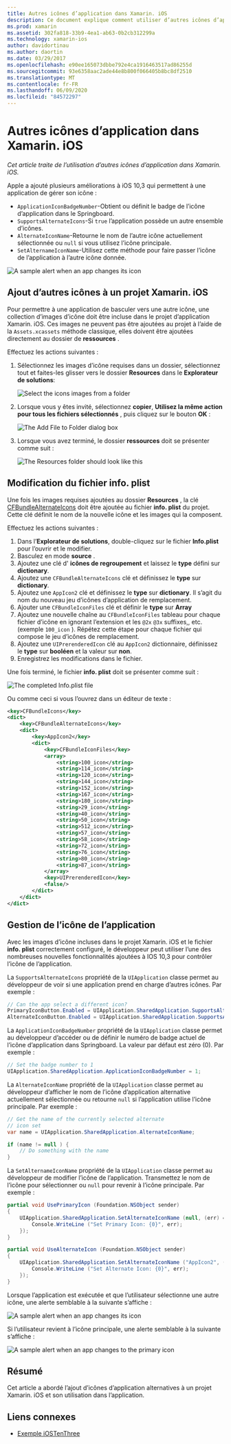 ```yaml
---
title: Autres icônes d’application dans Xamarin. iOS
description: Ce document explique comment utiliser d’autres icônes d’application dans Xamarin. iOS. Il explique comment ajouter ces icônes à un projet Xamarin. iOS, comment modifier le fichier info. plist et comment gérer l’icône de l’application par programme.
ms.prod: xamarin
ms.assetid: 302fa818-33b9-4ea1-ab63-0b2cb312299a
ms.technology: xamarin-ios
author: davidortinau
ms.author: daortin
ms.date: 03/29/2017
ms.openlocfilehash: e90ee165073dbbe792e4ca1916463517ad86255d
ms.sourcegitcommit: 93e6358aac2ade44e8b800f066405b8bc8df2510
ms.translationtype: MT
ms.contentlocale: fr-FR
ms.lasthandoff: 06/09/2020
ms.locfileid: "84572297"
---
```

# <a name="alternate-app-icons-in-xamarinios"></a>Autres icônes d’application dans Xamarin. iOS

_Cet article traite de l’utilisation d’autres icônes d’application dans Xamarin. iOS._

Apple a ajouté plusieurs améliorations à iOS 10,3 qui permettent à une application de gérer son icône :

- `ApplicationIconBadgeNumber`-Obtient ou définit le badge de l’icône d’application dans le Springboard.
- `SupportsAlternateIcons`-Si `true` l’application possède un autre ensemble d’icônes.
- `AlternateIconName`-Retourne le nom de l’autre icône actuellement sélectionnée ou `null` si vous utilisez l’icône principale.
- `SetAlternameIconName`-Utilisez cette méthode pour faire passer l’icône de l’application à l’autre icône donnée.

![](alternate-app-icons-images/icons04.png "A sample alert when an app changes its icon")

<a name="Adding-Alternate-Icons"></a>

## <a name="adding-alternate-icons-to-a-xamarinios-project"></a>Ajout d’autres icônes à un projet Xamarin. iOS

Pour permettre à une application de basculer vers une autre icône, une collection d’images d’icône doit être incluse dans le projet d’application Xamarin. iOS. Ces images ne peuvent pas être ajoutées au projet à l’aide de la `Assets.xcassets` méthode classique, elles doivent être ajoutées directement au dossier de **ressources** .

Effectuez les actions suivantes :

1. Sélectionnez les images d’icône requises dans un dossier, sélectionnez tout et faites-les glisser vers le dossier **Resources** dans le **Explorateur de solutions**:

    ![](alternate-app-icons-images/icons00.png "Select the icons images from a folder")

2. Lorsque vous y êtes invité, sélectionnez **copier**, **Utilisez la même action pour tous les fichiers sélectionnés** , puis cliquez sur le bouton **OK** :

    ![](alternate-app-icons-images/icons02.png "The Add File to Folder dialog box")

3. Lorsque vous avez terminé, le dossier **ressources** doit se présenter comme suit :

    ![](alternate-app-icons-images/icons01.png "The Resources folder should look like this")

<a name="Modifying-the-Info.plist-File"></a>

## <a name="modifying-the-infoplist-file"></a>Modification du fichier info. plist

Une fois les images requises ajoutées au dossier **Resources** , la clé [CFBundleAlternateIcons](https://developer.apple.com/library/content/documentation/General/Reference/InfoPlistKeyReference/Articles/CoreFoundationKeys.html#//apple_ref/doc/uid/TP40009249-SW13) doit être ajoutée au fichier **info. plist** du projet. Cette clé définit le nom de la nouvelle icône et les images qui la composent.

Effectuez les actions suivantes :

1. Dans l’**Explorateur de solutions**, double-cliquez sur le fichier **Info.plist** pour l’ouvrir et le modifier.
2. Basculez en mode **source** .
3. Ajoutez une clé d' **icônes de regroupement** et laissez le **type** défini sur **dictionary**.
4. Ajoutez une `CFBundleAlternateIcons` clé et définissez le **type** sur **dictionary**.
5. Ajoutez une `AppIcon2` clé et définissez le **type** sur **dictionary**. Il s’agit du nom du nouveau jeu d’icônes d’application de remplacement.
6. Ajouter une `CFBundleIconFiles` clé et définir le **type** sur **Array**
7. Ajoutez une nouvelle chaîne au `CFBundleIconFiles` tableau pour chaque fichier d’icône en ignorant l’extension et les `@2x` `@3x` suffixes,, etc. (exemple `100_icon` ). Répétez cette étape pour chaque fichier qui compose le jeu d’icônes de remplacement.
8. Ajoutez une `UIPrerenderedIcon` clé au `AppIcon2` dictionnaire, définissez le **type** sur **booléen** et la valeur sur **non**.
9. Enregistrez les modifications dans le fichier.

Une fois terminé, le fichier **info. plist** doit se présenter comme suit :

![](alternate-app-icons-images/icons03.png "The completed Info.plist file")

Ou comme ceci si vous l’ouvrez dans un éditeur de texte :

```xml
<key>CFBundleIcons</key>
<dict>
    <key>CFBundleAlternateIcons</key>
    <dict>
        <key>AppIcon2</key>
        <dict>
            <key>CFBundleIconFiles</key>
            <array>
                <string>100_icon</string>
                <string>114_icon</string>
                <string>120_icon</string>
                <string>144_icon</string>
                <string>152_icon</string>
                <string>167_icon</string>
                <string>180_icon</string>
                <string>29_icon</string>
                <string>40_icon</string>
                <string>50_icon</string>
                <string>512_icon</string>
                <string>57_icon</string>
                <string>58_icon</string>
                <string>72_icon</string>
                <string>76_icon</string>
                <string>80_icon</string>
                <string>87_icon</string>
            </array>
            <key>UIPrerenderedIcon</key>
            <false/>
        </dict>
    </dict>
</dict>
```

<a name="Managing-the-Apps-Icon"></a>

## <a name="managing-the-apps-icon"></a>Gestion de l’icône de l’application 

Avec les images d’icône incluses dans le projet Xamarin. iOS et le fichier **info. plist** correctement configuré, le développeur peut utiliser l’une des nombreuses nouvelles fonctionnalités ajoutées à IOS 10,3 pour contrôler l’icône de l’application.

La `SupportsAlternateIcons` propriété de la `UIApplication` classe permet au développeur de voir si une application prend en charge d’autres icônes. Par exemple :

```csharp
// Can the app select a different icon?
PrimaryIconButton.Enabled = UIApplication.SharedApplication.SupportsAlternateIcons;
AlternateIconButton.Enabled = UIApplication.SharedApplication.SupportsAlternateIcons;
```

La `ApplicationIconBadgeNumber` propriété de la `UIApplication` classe permet au développeur d’accéder ou de définir le numéro de badge actuel de l’icône d’application dans Springboard. La valeur par défaut est zéro (0). Par exemple :

```csharp
// Set the badge number to 1
UIApplication.SharedApplication.ApplicationIconBadgeNumber = 1;
```

La `AlternateIconName` propriété de la `UIApplication` classe permet au développeur d’afficher le nom de l’icône d’application alternative actuellement sélectionnée ou retourne `null` si l’application utilise l’icône principale. Par exemple :

```csharp
// Get the name of the currently selected alternate
// icon set
var name = UIApplication.SharedApplication.AlternateIconName;

if (name != null ) {
    // Do something with the name
}
```

La `SetAlternameIconName` propriété de la `UIApplication` classe permet au développeur de modifier l’icône de l’application. Transmettez le nom de l’icône pour sélectionner ou `null` pour revenir à l’icône principale. Par exemple :

```csharp
partial void UsePrimaryIcon (Foundation.NSObject sender)
{
    UIApplication.SharedApplication.SetAlternateIconName (null, (err) => {
        Console.WriteLine ("Set Primary Icon: {0}", err);
    });
}

partial void UseAlternateIcon (Foundation.NSObject sender)
{
    UIApplication.SharedApplication.SetAlternateIconName ("AppIcon2", (err) => {
        Console.WriteLine ("Set Alternate Icon: {0}", err);
    });
}
```

Lorsque l’application est exécutée et que l’utilisateur sélectionne une autre icône, une alerte semblable à la suivante s’affiche :

![](alternate-app-icons-images/icons04.png "A sample alert when an app changes its icon")

Si l’utilisateur revient à l’icône principale, une alerte semblable à la suivante s’affiche :

![](alternate-app-icons-images/icons05.png "A sample alert when an app changes to the primary icon")

<a name="Summary"></a>

## <a name="summary"></a>Résumé

Cet article a abordé l’ajout d’icônes d’application alternatives à un projet Xamarin. iOS et son utilisation dans l’application.

## <a name="related-links"></a>Liens connexes

- [Exemple iOSTenThree](https://docs.microsoft.com/samples/xamarin/ios-samples/ios10-iostenthree/)
